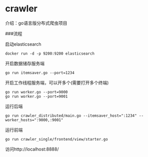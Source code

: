 # crawler
介绍：go语言版分布式爬虫项目

###流程

启动elasticsearch

```
docker run -d -p 9200:9200 elasticsearch
```

开启数据储存服务端

```
go run itemsaver.go --port=1234
```

开启工作线程服务端，可以开多个(需要打开多个终端)

```
go run worker.go --port=9000
go run worker.go --port=9001
```

运行后端

```
go run crawler_distributed/main.go --itemsaver_host=":1234" --worker_hosts=":9000,:9001"
```

运行前端

```
go run crawler_single/frontend/view/starter.go
```

访问http://localhost:8888/
